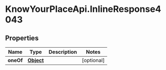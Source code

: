 # KnowYourPlaceApi.InlineResponse4043

## Properties

| Name      | Type                    | Description | Notes      |
| --------- | ----------------------- | ----------- | ---------- |
| **oneOf** | [**Object**](Object.md) |             | [optional] |
